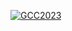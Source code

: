 <!-- ---
title: Announcements
--- -->

<div class="row">
  <div class="col-1"></div>
  <div class="col-10">

[![GCC2023](/images/events/gcc2024/training-survey.jpeg)](/events/gcc2024/)

  </div>
  <div class="col-1"></div>
</div>
